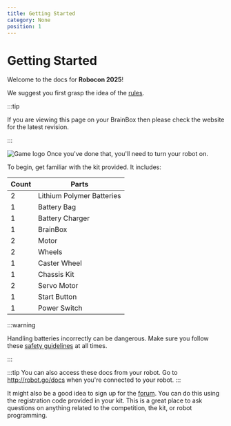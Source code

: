 ```yaml
---
title: Getting Started
category: None
position: 1
---
```

# Getting Started

Welcome to the docs for **Robocon 2025**!

We suggest you first grasp the idea of the [rules](/rulebook-2025.pdf). 

:::tip

If you are viewing this page on your BrainBox then please check the website for the latest revision.

:::

![Game logo](/images/2025/logo-with-sponsors.png)
Once you've done that, you'll need to turn your robot on.

To begin, get familiar with the kit provided. It includes:

| C﻿ount | P﻿arts                     |
| ------ | -------------------------- |
| 2﻿     | L﻿ithium Polymer Batteries |
| 1﻿     | B﻿attery Bag               |
| 1﻿     | B﻿attery Charger           |
| 1﻿     | B﻿rainBox                  |
| 2﻿     | M﻿otor                     |
| 2﻿     | W﻿heels                    |
| 1﻿     | C﻿aster Wheel              |
| 1﻿     | C﻿hassis Kit               |
| 2﻿     | S﻿ervo Motor               |
| 1﻿     | S﻿tart Button              |
| 1﻿     | P﻿ower Switch              |

:﻿::warning 

Handling batteries incorrectly can be dangerous. Make sure you follow these [safety guidelines](/docs/charging.html) at all times.

:::

:::tip
You can also access these docs from your robot. Go to <http://robot.go/docs> when you're connected to your robot.
:::

It might also be a good idea to sign up for the [forum](/forum/). You can do this using the registration code provided in your kit. This is a great place to ask questions on anything related to the competition, the kit, or robot programming.

<!--END_PI_REMOVE-->

